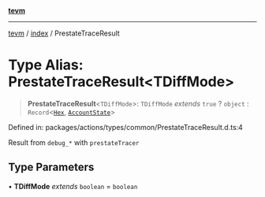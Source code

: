 [**tevm**](../../README.md)

***

[tevm](../../modules.md) / [index](../README.md) / PrestateTraceResult

# Type Alias: PrestateTraceResult\<TDiffMode\>

> **PrestateTraceResult**\<`TDiffMode`\>: `TDiffMode` *extends* `true` ? `object` : `Record`\<[`Hex`](../../actions/type-aliases/Hex.md), [`AccountState`](AccountState.md)\>

Defined in: packages/actions/types/common/PrestateTraceResult.d.ts:4

Result from `debug_*` with `prestateTracer`

## Type Parameters

• **TDiffMode** *extends* `boolean` = `boolean`
